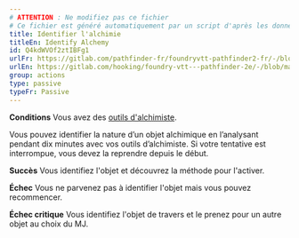```yaml
---
# ATTENTION : Ne modifiez pas ce fichier
# Ce fichier est généré automatiquement par un script d'après les données du module Foundry VTT officiel et de sa traduction
title: Identifier l'alchimie
titleEn: Identify Alchemy
id: Q4kdWVOf2ztIBFg1
urlFr: https://gitlab.com/pathfinder-fr/foundryvtt-pathfinder2-fr/-/blob/master/data/classes/Q4kdWVOf2ztIBFg1.htm
urlEn: https://gitlab.com/hooking/foundry-vtt---pathfinder-2e/-/blob/master/packs/data/classes.db/identify-alchemy.json
group: actions
type: passive
typeFr: Passive
---
```

**Conditions** Vous avez des [outils d'alchimiste](../equipment/outils-d-alchimiste.md).

Vous pouvez identifier la nature d’un objet alchimique en l’analysant pendant dix minutes avec vos outils d’alchimiste. Si votre tentative est interrompue, vous devez la reprendre depuis le début.

**Succès** Vous identifiez l'objet et découvrez la méthode pour l'activer.

**Échec** Vous ne parvenez pas à identifier l'objet mais vous pouvez recommencer.

**Échec critique** Vous identifiez l'objet de travers et le prenez pour un autre objet au choix du MJ.


